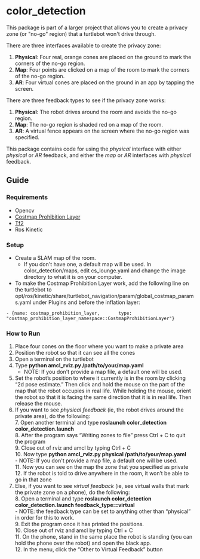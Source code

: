 # color_detection

This package is part of a larger project that allows you to create a privacy zone (or "no-go" region) that a turtlebot won't drive through. 

There are three interfaces available to create the privacy zone:
1. **Physical**: Four real, orange cones are placed on the ground to mark the corners of the no-go region.
2. **Map**: Four points are clicked on a map of the room to mark the corners of the no-go region.
3. **AR**: Four virtual cones are placed on the ground in an app by tapping the screen.

There are three feedback types to see if the privacy zone works:
1. **Physical**: The robot drives around the room and avoids the no-go region.
2. **Map**: The no-go region is shaded red on a map of the room.
3. **AR**: A virtual fence appears on the screen where the no-go region was specified. 

This package contains code for using the *physical* interface with either *physical* or *AR* feedback, and either the *map* or *AR* interfaces with *physical* feedback.

## Guide
### Requirements
* Opencv
* [Costmap Prohibition Layer](http://wiki.ros.org/costmap_prohibition_layer)
* [Tf2](http://wiki.ros.org/tf2)
* Ros Kinetic

### Setup
* Create a SLAM map of the room. 
    * If you don't have one, a default map will be used. In color_detection/maps, edit cs_lounge.yaml and change the image directory to what it is on your computer.
* To make the Costmap Prohibition Layer work, add the following line on the turtlebot to opt/ros/kinetic/share/turtlebot_navigation/param/global_costmap_params.yaml under Plugins and before the inflation layer:
```
- {name: costmap_prohibition_layer,       type: "costmap_prohibition_layer_namespace::CostmapProhibitionLayer"}
```

### How to Run
1. Place four cones on the floor where you want to make a private area
2. Position the robot so that it can see all the cones
3. Open a terminal on the turtlebot
4. Type **python amcl_rviz.py /path/to/your/map.yaml**  
    * NOTE: If you don't provide a map file, a default one will be used.  
5. Set the robot’s position to where it currently is in the room by clicking “2d pose estimate.” Then click and hold the mouse on the part of the map that the robot occupies in real life. While holding the mouse, orient the robot so that it is facing the same direction that it is in real life. Then release the mouse.
6. If you want to see *physical feedback* (ie, the robot drives around the private area), do the following:  
    7. Open another terminal and type **roslaunch color_detection color_detection.launch**  
    8. After the program says “Writing zones to file” press Ctrl + C to quit the program  
    9. Close out of rviz and amcl by typing Ctrl + C   
    10. Now type **python amcl_rviz.py physical /path/to/your/map.yaml**  
        - NOTE: If you don't provide a map file, a default one will be used.    
    11. Now you can see on the map the zone that you specified as private  
    12. If the robot is told to drive anywhere in the room, it won’t be able to go in that zone  
7. Else, if you want to see *virtual feedback* (ie, see virtual walls that mark the private zone on a phone), do the following:  
    8. Open a terminal and type **roslaunch color_detection color_detection.launch feedback_type:=virtual**    
        - NOTE: the feedback type can be set to anything other than “physical” in order for this to work.    
    9. Exit the program once it has printed the positions.   
    10. Close out of rviz and amcl by typing Ctrl + C   
    11. On the phone, stand in the same place the robot is standing (you can hold the phone over the robot) and open the black app.   
    12. In the menu, click the “Other to Virtual Feedback” button  
